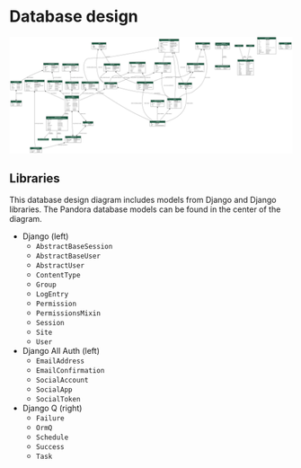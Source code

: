 # Database design

[![Database design](diagrams/database.png)](diagrams/database.png)

## Libraries
This database design diagram includes models from Django and Django libraries. The Pandora database models can be found in the center of the diagram.

- Django (left)
    - `AbstractBaseSession`
    - `AbstractBaseUser`
    - `AbstractUser`
    - `ContentType`
    - `Group`
    - `LogEntry`
    - `Permission`
    - `PermissionsMixin`
    - `Session`
    - `Site`
    - `User`
- Django All Auth (left)
    - `EmailAddress`
    - `EmailConfirmation`
    - `SocialAccount`
    - `SocialApp`
    - `SocialToken`
- Django Q (right)
    - `Failure`
    - `OrmQ`
    - `Schedule`
    - `Success`
    - `Task`
